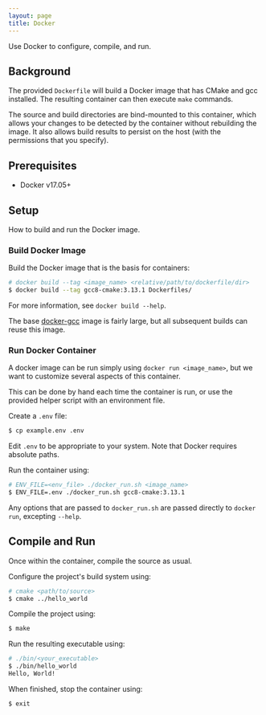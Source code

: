 ```yaml
---
layout: page
title: Docker
---
```



Use Docker to configure, compile, and run.


## Background

The provided `Dockerfile` will build a Docker image that has CMake and gcc installed.
The resulting container can then execute `make` commands.

The source and build directories are bind-mounted to this container,
which allows your changes to be detected by the container without rebuilding
the image. It also allows build results to persist on the host
(with the permissions that you specify).


## Prerequisites

  * Docker v17.05+


## Setup

How to build and run the Docker image.


### Build Docker Image

Build the Docker image that is the basis for containers:
```bash
# docker build --tag <image_name> <relative/path/to/dockerfile/dir>
$ docker build --tag gcc8-cmake:3.13.1 Dockerfiles/
```

For more information, see `docker build --help`.

The base [docker-gcc](https://hub.docker.com/_/gcc/) image is fairly large,
but all subsequent builds can reuse this image.


### Run Docker Container

A docker image can be run simply using `docker run <image_name>`, but we want
to customize several aspects of this container.

This can be done by hand each time the container is run, or use the provided
helper script with an environment file.

Create a `.env` file:
```bash
$ cp example.env .env
```

Edit `.env` to be appropriate to your system.
Note that Docker requires absolute paths.

Run the container using:
```bash
# ENV_FILE=<env_file> ./docker_run.sh <image_name>
$ ENV_FILE=.env ./docker_run.sh gcc8-cmake:3.13.1
```

Any options that are passed to `docker_run.sh` are passed directly to `docker run`,
excepting `--help`.


## Compile and Run

Once within the container, compile the source as usual.

Configure the project's build system using:
```bash
# cmake <path/to/source>
$ cmake ../hello_world
```

Compile the project using:
```bash
$ make
```

Run the resulting executable using:
```bash
# ./bin/<your_executable>
$ ./bin/hello_world
Hello, World!
```

When finished, stop the container using:
```bash
$ exit
```
